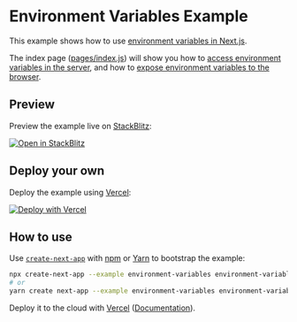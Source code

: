 # Environment Variables Example

This example shows how to use [environment variables in Next.js](https://nextjs.org/docs/basic-features/environment-variables).

The index page ([pages/index.js](pages/index.js)) will show you how to [access environment variables in the server](https://nextjs.org/docs/basic-features/environment-variables#loading-environment-variables), and how to [expose environment variables to the browser](https://nextjs.org/docs/basic-features/environment-variables#exposing-environment-variables-to-the-browser).

## Preview

Preview the example live on [StackBlitz](http://stackblitz.com/):

[![Open in StackBlitz](https://developer.stackblitz.com/img/open_in_stackblitz.svg)](https://stackblitz.com/github/vercel/next.js/tree/canary/examples/environment-variables)

## Deploy your own

Deploy the example using [Vercel](https://vercel.com?utm_source=github&utm_medium=readme&utm_campaign=next-example):

[![Deploy with Vercel](https://vercel.com/button)](https://vercel.com/new/git/external?repository-url=https://github.com/vercel/next.js/tree/canary/examples/environment-variables&project-name=environment-variables&repository-name=environment-variables)

## How to use

Use [`create-next-app`](https://github.com/vercel/next.js/tree/canary/packages/create-next-app) with [npm](https://docs.npmjs.com/cli/init) or [Yarn](https://yarnpkg.com/lang/en/docs/cli/create/) to bootstrap the example:

```bash
npx create-next-app --example environment-variables environment-variables-app
# or
yarn create next-app --example environment-variables environment-variables-app
```

Deploy it to the cloud with [Vercel](https://vercel.com/new?utm_source=github&utm_medium=readme&utm_campaign=next-example) ([Documentation](https://nextjs.org/docs/deployment)).
